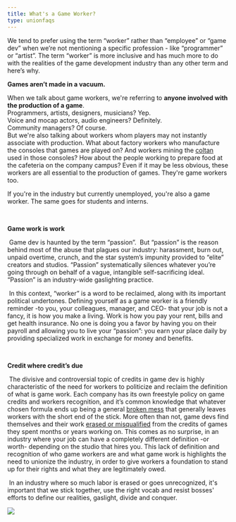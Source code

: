 ```yaml
---
title: What's a Game Worker?
type: unionfaqs
---
```

We tend to prefer using the term “worker” rather than “employee” or “game dev” when we’re not mentioning a specific profession - like “programmer” or “artist”. The term “worker” is more inclusive and has much more to do with the realities of the game development industry than any other term and here’s why.



**Games aren’t made in a vacuum.**

When we talk about game workers, we're referring to **anyone involved with the production of a game**.\
Programmers, artists, designers, musicians? Yep.\
Voice and mocap actors, audio engineers? Definitely.\
Community managers? Of course.\
But we're also talking about workers whom players may not instantly associate with production. What about factory workers who manufacture the consoles that games are played on? And workers mining the [coltan ](https://videogamesoftheoppressed.wordpress.com/2014/08/22/conflict-minerals-and-games/)used in those consoles? How about the people working to prepare food at the cafeteria on the company campus? Even if it may be less obvious, these workers are all essential to the production of games. They're game workers too.

If you're in the industry but currently unemployed, you're also a game worker. The same goes for students and interns.

 

**Game work is work**

 Game dev is haunted by the term “passion”.  But “passion” is the reason behind most of the abuse that plagues our industry: harassment, burn out, unpaid overtime, crunch, and the star system’s impunity provided to “elite” creators and studios. “Passion” systematically silences whatever you’re going through on behalf of a vague, intangible self-sacrificing ideal. “Passion” is an industry-wide gaslighting practice.

 In this context, “worker” is a word to be reclaimed, along with its important political undertones. Defining yourself as a game worker is a friendly reminder -to you, your colleagues, manager, and CEO- that your job is not a fancy, it is how you make a living. Work is how you pay your rent, bills and get health insurance. No one is doing you a favor by having you on their payroll and allowing you to live your “passion”: you earn your place daily by providing specialized work in exchange for money and benefits.

 

**Credit where credit’s due**

 The divisive and controversial topic of credits in game dev is highly characteristic of the need for workers to politicize and reclaim the definition of what is game work. Each company has its own freestyle policy on game credits and workers recognition, and it’s common knowledge that whatever chosen formula ends up being a general [broken mess](https://www.videogameschronicle.com/features/opinion/game-credits-are-still-a-broken-mess/) that generally leaves workers with the short end of the stick. More often than not, game devs find themselves and their work [erased or misqualified](https://kotaku.com/how-game-companies-use-credits-to-reward-or-punish-de-1840905129) from the credits of games they spent months or years working on. This comes as no surprise, in an industry where your job can have a completely different definition -or worth- depending on the studio that hires you. This lack of definition and recognition of who game workers are and what game work is highlights the need to unionize the industry, in order to give workers a foundation to stand up for their rights and what they are legitimately owed.

 In an industry where so much labor is erased or goes unrecognized, it's important that we stick together, use the right vocab and resist bosses' efforts to define our realities, gaslight, divide and conquer.

<div class="md-img off-8">
<img
  src="/images/faqs/lemmings.png"
/></div>